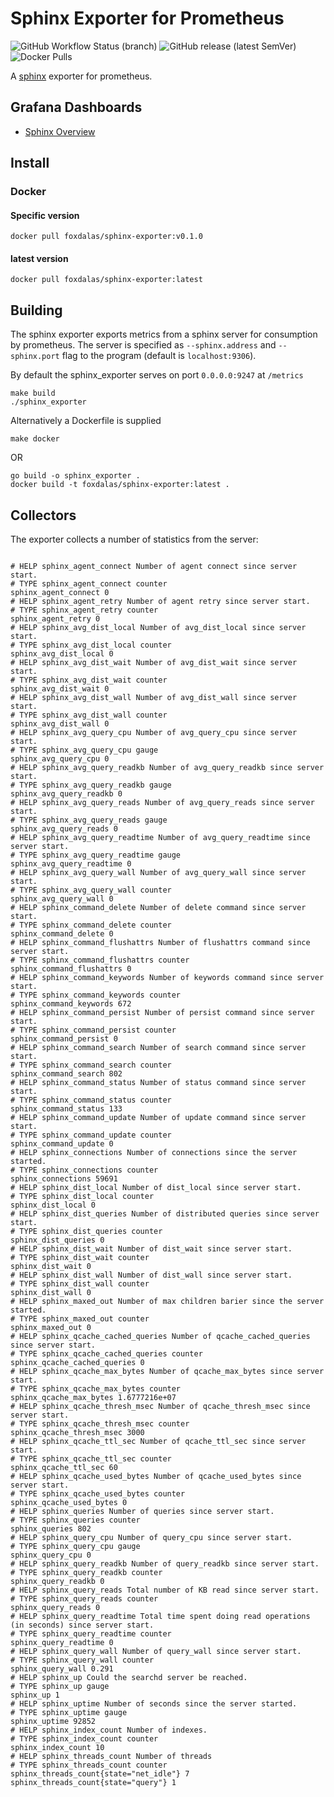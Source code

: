 # Sphinx Exporter for Prometheus

![GitHub Workflow Status (branch)](https://img.shields.io/github/workflow/status/foxdalas/sphinx_exporter/build-and-test/master?style=for-the-badge)
![GitHub release (latest SemVer)](https://img.shields.io/github/v/release/foxdalas/sphinx_exporter?style=for-the-badge)
![Docker Pulls](https://img.shields.io/docker/pulls/foxdalas/sphinx-exporter?style=for-the-badge)

A [sphinx](http://sphinxsearch.com) exporter for prometheus.

## Grafana Dashboards

* [Sphinx Overview](https://github.com/foxdalas/sphinx_exporter/blob/master/grafana_dashboard/Sphinx_Overview.json)

## Install
### Docker
#### Specific version
```
docker pull foxdalas/sphinx-exporter:v0.1.0
```
#### latest version
```
docker pull foxdalas/sphinx-exporter:latest
```

## Building

The sphinx exporter exports metrics from a sphinx server for
consumption by prometheus. The server is specified as `--sphinx.address` and `--sphinx.port` flag
to the program (default is `localhost:9306`).

By default the sphinx\_exporter serves on port `0.0.0.0:9247` at `/metrics`

```
make build
./sphinx_exporter
```

Alternatively a Dockerfile is supplied

```
make docker
```
OR
```
go build -o sphinx_exporter .
docker build -t foxdalas/sphinx-exporter:latest .
```

## Collectors

The exporter collects a number of statistics from the server:

```

# HELP sphinx_agent_connect Number of agent connect since server start.
# TYPE sphinx_agent_connect counter
sphinx_agent_connect 0
# HELP sphinx_agent_retry Number of agent retry since server start.
# TYPE sphinx_agent_retry counter
sphinx_agent_retry 0
# HELP sphinx_avg_dist_local Number of avg_dist_local since server start.
# TYPE sphinx_avg_dist_local counter
sphinx_avg_dist_local 0
# HELP sphinx_avg_dist_wait Number of avg_dist_wait since server start.
# TYPE sphinx_avg_dist_wait counter
sphinx_avg_dist_wait 0
# HELP sphinx_avg_dist_wall Number of avg_dist_wall since server start.
# TYPE sphinx_avg_dist_wall counter
sphinx_avg_dist_wall 0
# HELP sphinx_avg_query_cpu Number of avg_query_cpu since server start.
# TYPE sphinx_avg_query_cpu gauge
sphinx_avg_query_cpu 0
# HELP sphinx_avg_query_readkb Number of avg_query_readkb since server start.
# TYPE sphinx_avg_query_readkb gauge
sphinx_avg_query_readkb 0
# HELP sphinx_avg_query_reads Number of avg_query_reads since server start.
# TYPE sphinx_avg_query_reads gauge
sphinx_avg_query_reads 0
# HELP sphinx_avg_query_readtime Number of avg_query_readtime since server start.
# TYPE sphinx_avg_query_readtime gauge
sphinx_avg_query_readtime 0
# HELP sphinx_avg_query_wall Number of avg_query_wall since server start.
# TYPE sphinx_avg_query_wall counter
sphinx_avg_query_wall 0
# HELP sphinx_command_delete Number of delete command since server start.
# TYPE sphinx_command_delete counter
sphinx_command_delete 0
# HELP sphinx_command_flushattrs Number of flushattrs command since server start.
# TYPE sphinx_command_flushattrs counter
sphinx_command_flushattrs 0
# HELP sphinx_command_keywords Number of keywords command since server start.
# TYPE sphinx_command_keywords counter
sphinx_command_keywords 672
# HELP sphinx_command_persist Number of persist command since server start.
# TYPE sphinx_command_persist counter
sphinx_command_persist 0
# HELP sphinx_command_search Number of search command since server start.
# TYPE sphinx_command_search counter
sphinx_command_search 802
# HELP sphinx_command_status Number of status command since server start.
# TYPE sphinx_command_status counter
sphinx_command_status 133
# HELP sphinx_command_update Number of update command since server start.
# TYPE sphinx_command_update counter
sphinx_command_update 0
# HELP sphinx_connections Number of connections since the server started.
# TYPE sphinx_connections counter
sphinx_connections 59691
# HELP sphinx_dist_local Number of dist_local since server start.
# TYPE sphinx_dist_local counter
sphinx_dist_local 0
# HELP sphinx_dist_queries Number of distributed queries since server start.
# TYPE sphinx_dist_queries counter
sphinx_dist_queries 0
# HELP sphinx_dist_wait Number of dist_wait since server start.
# TYPE sphinx_dist_wait counter
sphinx_dist_wait 0
# HELP sphinx_dist_wall Number of dist_wall since server start.
# TYPE sphinx_dist_wall counter
sphinx_dist_wall 0
# HELP sphinx_maxed_out Number of max children barier since the server started.
# TYPE sphinx_maxed_out counter
sphinx_maxed_out 0
# HELP sphinx_qcache_cached_queries Number of qcache_cached_queries since server start.
# TYPE sphinx_qcache_cached_queries counter
sphinx_qcache_cached_queries 0
# HELP sphinx_qcache_max_bytes Number of qcache_max_bytes since server start.
# TYPE sphinx_qcache_max_bytes counter
sphinx_qcache_max_bytes 1.6777216e+07
# HELP sphinx_qcache_thresh_msec Number of qcache_thresh_msec since server start.
# TYPE sphinx_qcache_thresh_msec counter
sphinx_qcache_thresh_msec 3000
# HELP sphinx_qcache_ttl_sec Number of qcache_ttl_sec since server start.
# TYPE sphinx_qcache_ttl_sec counter
sphinx_qcache_ttl_sec 60
# HELP sphinx_qcache_used_bytes Number of qcache_used_bytes since server start.
# TYPE sphinx_qcache_used_bytes counter
sphinx_qcache_used_bytes 0
# HELP sphinx_queries Number of queries since server start.
# TYPE sphinx_queries counter
sphinx_queries 802
# HELP sphinx_query_cpu Number of query_cpu since server start.
# TYPE sphinx_query_cpu gauge
sphinx_query_cpu 0
# HELP sphinx_query_readkb Number of query_readkb since server start.
# TYPE sphinx_query_readkb counter
sphinx_query_readkb 0
# HELP sphinx_query_reads Total number of KB read since server start.
# TYPE sphinx_query_reads counter
sphinx_query_reads 0
# HELP sphinx_query_readtime Total time spent doing read operations (in seconds) since server start.
# TYPE sphinx_query_readtime counter
sphinx_query_readtime 0
# HELP sphinx_query_wall Number of query_wall since server start.
# TYPE sphinx_query_wall counter
sphinx_query_wall 0.291
# HELP sphinx_up Could the searchd server be reached.
# TYPE sphinx_up gauge
sphinx_up 1
# HELP sphinx_uptime Number of seconds since the server started.
# TYPE sphinx_uptime gauge
sphinx_uptime 92852
# HELP sphinx_index_count Number of indexes.
# TYPE sphinx_index_count counter
sphinx_index_count 10
# HELP sphinx_threads_count Number of threads
# TYPE sphinx_threads_count counter
sphinx_threads_count{state="net_idle"} 7
sphinx_threads_count{state="query"} 1
```
